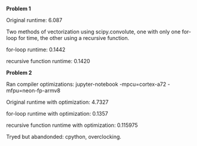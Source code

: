 **Problem 1**

Original runtime: 6.087

Two methods of vectorization using scipy.convolute, one with only one for-loop for time, the other using a recursive function.

for-loop runtime: 0.1442

recursive function runtime: 0.1420


**Problem 2**

Ran compiler optimizations: jupyter-notebook -mpcu=cortex-a72 -mfpu=neon-fp-armv8

Original runtime with optimization: 4.7327

for-loop runtime with optimization: 0.1357

recursive function runtime with optimization: 0.115975

Tryed but abandonded: cpython, overclocking.



